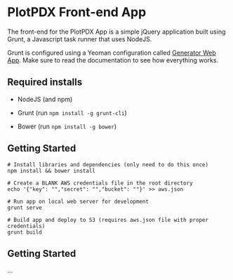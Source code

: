 PlotPDX Front-end App
================

The front-end for the PlotPDX App is a simple jQuery application built using Grunt, a Javascript task runner that uses NodeJS. 

Grunt is configured using a Yeoman configuration called [Generator Web App](https://github.com/yeoman/generator-webapp). Make sure to read the documentation to see how everything works.

## Required installs

* NodeJS (and npm)

* Grunt (run `npm install -g grunt-cli`)

* Bower (run `npm install -g bower`)


## Getting Started

    # Install libraries and dependencies (only need to do this once)
    npm install && bower install

    # Create a BLANK AWS credentials file in the root directory
    echo '{"key": "","secret": "","bucket": ""}' >> aws.json

    # Run app on local web server for development
    grunt serve

    # Build app and deploy to S3 (requires aws.json file with proper credentials)
    grunt build


## Getting Started

...